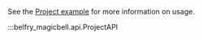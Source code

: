 See the [Project example](../examples/03%20-%20Projects.ipynb) for more information on usage.

:::belfry_magicbell.api.ProjectAPI
